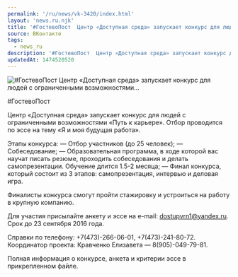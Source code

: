 ```yaml
---
permalink: '/ru/news/vk-3420/index.html'
layout: 'news.ru.njk'
title: '#ГостевоПост  Центр «Доступная среда» запускает конкурс для людей с ограниченными возможностями…'
source: ВКонтакте
tags:
  - news_ru
description: '#ГостевоПост  Центр «Доступная среда» запускает конкурс для людей с ограниченными возможностями…'
updatedAt: 1474520520
---
```

![#ГостевоПост  Центр «Доступная среда» запускает конкурс для людей с ограниченными возможностями…](https://sun9-29.userapi.com/impf/c638716/v638716484/39d/a2AbjwW0g54.jpg?size=1280x768&quality=96&sign=8203e1a3fb206fbf78ea45075032dc21&c_uniq_tag=hd5gYKe1ueirRI_0TB0cz9b1kCI-YHlnbZ3JVWd4z2A&type=album)

#ГостевоПост

Центр «Доступная среда» запускает конкурс для людей с ограниченными возможностями «Путь к карьере». Отбор проводится по эссе на тему «Я и моя будущая работа».

Этапы конкурса:
— Отбор участников (до 25 человек);
— Собеседование;
— Образовательная программа, в ходе которой вас научат писать резюме, проходить собеседования и делать самопрезентации. Обучение длится 1.5-2 месяца;
— Финал конкурса, который состоит из 3 этапов: самопрезентация, интервью и деловая игра.

Финалисты конкурса смогут пройти стажировку и устроиться на работу в крупную компанию.

Для участия присылайте анкету и эссе на e-mail: dostupvrn1@yandex.ru. Срок до 23 сентября 2016 года.

Справки по телефону: +7(473)-266-06-01, +7(473)-241-80-72.
Координатор проекта: Кравченко Елизавета — 8(905)-049-79-81.

Полная информация о конкурсе, анкета и критерии эссе в прикрепленном файле.

